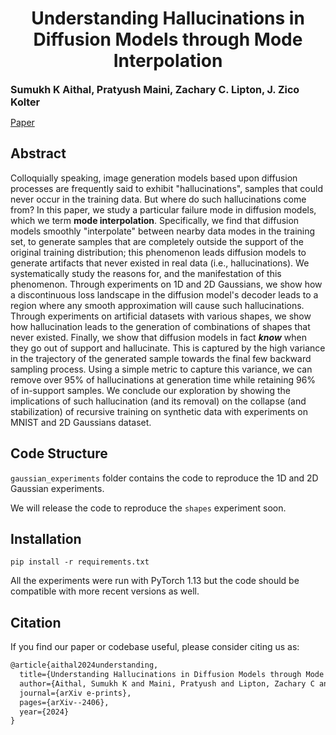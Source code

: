 # <div align="center">Understanding Hallucinations in Diffusion Models through Mode Interpolation</div>

<font size = "3">**Sumukh K Aithal, Pratyush Maini, Zachary C. Lipton, J. Zico Kolter**</font>

[Paper](https://arxiv.org/abs/2406.09358v1)

## Abstract

Colloquially speaking, image generation models based upon diffusion processes are frequently said to exhibit "hallucinations", samples that could never occur in the training data.  But where do such hallucinations come from?   In this paper, we study a particular failure mode in diffusion models, which we term **mode interpolation**.  Specifically, we find that diffusion models smoothly "interpolate" between nearby data modes in the training set, to generate samples that are completely outside the support of the original training distribution; this phenomenon leads diffusion models to generate artifacts that never existed in real data (i.e., hallucinations).
We systematically study the reasons for, and the manifestation of this phenomenon. Through experiments on 1D and 2D Gaussians, we show how a discontinuous loss landscape in the diffusion model's decoder leads to a region where any smooth approximation will cause such hallucinations. Through experiments on artificial datasets with various shapes, we show how hallucination leads to the generation of combinations of shapes that never existed.
Finally, we show that diffusion models in fact ***know*** when they go out of support and hallucinate. This is captured by the high variance in the trajectory of the generated sample towards the final few backward sampling process. Using a simple metric to capture this variance, we can remove over 95\% of hallucinations at generation time while retaining 96\% of in-support samples.
We conclude our exploration by showing the implications of such hallucination (and its removal) on the collapse (and stabilization) of recursive training on synthetic data with experiments on MNIST and 2D Gaussians dataset. 

## Code Structure

`gaussian_experiments` folder contains the code to reproduce the 1D and 2D Gaussian experiments.

We will release the code to reproduce the `shapes` experiment soon.

## Installation

```
pip install -r requirements.txt
```

All the experiments were run with PyTorch 1.13 but the code should be compatible with more recent versions as well.

## Citation
If you find our paper or codebase useful, please consider citing us as:


```latex
@article{aithal2024understanding,
  title={Understanding Hallucinations in Diffusion Models through Mode Interpolation},
  author={Aithal, Sumukh K and Maini, Pratyush and Lipton, Zachary C and Zico Kolter, J},
  journal={arXiv e-prints},
  pages={arXiv--2406},
  year={2024}
}
```